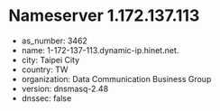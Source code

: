 # Nameserver 1.172.137.113

* as_number: 3462
* name: 1-172-137-113.dynamic-ip.hinet.net.
* city: Taipei City
* country: TW
* organization: Data Communication Business Group
* version: dnsmasq-2.48
* dnssec: false
